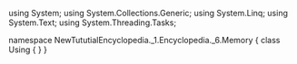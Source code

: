 ﻿using System;
using System.Collections.Generic;
using System.Linq;
using System.Text;
using System.Threading.Tasks;

namespace NewTututialEncyclopedia._1.Encyclopedia._6.Memory
{
    class Using
    {
    }
}
